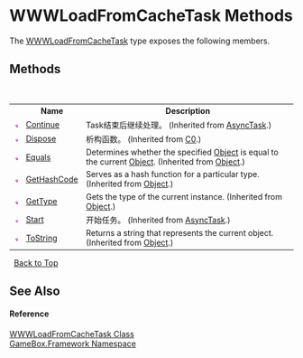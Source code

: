 # WWWLoadFromCacheTask Methods
 

The <a href="a904eb47-902b-2529-5dab-7cd8622ea115">WWWLoadFromCacheTask</a> type exposes the following members.


## Methods
&nbsp;<table><tr><th></th><th>Name</th><th>Description</th></tr><tr><td>![Public method](media/pubmethod.gif "Public method")</td><td><a href="8b6168aa-a3a1-2744-2fbd-81e2dd7b2c90">Continue</a></td><td>
Task结束后继续处理。
 (Inherited from <a href="6b13ee22-910d-81b0-00d6-f25003f7b115">AsyncTask</a>.)</td></tr><tr><td>![Public method](media/pubmethod.gif "Public method")</td><td><a href="6f1cd657-ebcb-6541-cc94-2d52ac09088b">Dispose</a></td><td>
析构函数。
 (Inherited from <a href="2f732106-c1d3-cfc7-e9bd-96254f667f0a">C0</a>.)</td></tr><tr><td>![Public method](media/pubmethod.gif "Public method")</td><td><a href="http://msdn2.microsoft.com/zh-cn/library/bsc2ak47" target="_blank">Equals</a></td><td>
Determines whether the specified <a href="http://msdn2.microsoft.com/zh-cn/library/e5kfa45b" target="_blank">Object</a> is equal to the current <a href="http://msdn2.microsoft.com/zh-cn/library/e5kfa45b" target="_blank">Object</a>.
 (Inherited from <a href="http://msdn2.microsoft.com/zh-cn/library/e5kfa45b" target="_blank">Object</a>.)</td></tr><tr><td>![Public method](media/pubmethod.gif "Public method")</td><td><a href="http://msdn2.microsoft.com/zh-cn/library/zdee4b3y" target="_blank">GetHashCode</a></td><td>
Serves as a hash function for a particular type.
 (Inherited from <a href="http://msdn2.microsoft.com/zh-cn/library/e5kfa45b" target="_blank">Object</a>.)</td></tr><tr><td>![Public method](media/pubmethod.gif "Public method")</td><td><a href="http://msdn2.microsoft.com/zh-cn/library/dfwy45w9" target="_blank">GetType</a></td><td>
Gets the type of the current instance.
 (Inherited from <a href="http://msdn2.microsoft.com/zh-cn/library/e5kfa45b" target="_blank">Object</a>.)</td></tr><tr><td>![Public method](media/pubmethod.gif "Public method")</td><td><a href="0ac51512-fdff-e58c-df4e-e47b62e2b474">Start</a></td><td>
开始任务。
 (Inherited from <a href="6b13ee22-910d-81b0-00d6-f25003f7b115">AsyncTask</a>.)</td></tr><tr><td>![Public method](media/pubmethod.gif "Public method")</td><td><a href="http://msdn2.microsoft.com/zh-cn/library/7bxwbwt2" target="_blank">ToString</a></td><td>
Returns a string that represents the current object.
 (Inherited from <a href="http://msdn2.microsoft.com/zh-cn/library/e5kfa45b" target="_blank">Object</a>.)</td></tr></table>&nbsp;
<a href="#wwwloadfromcachetask-methods">Back to Top</a>

## See Also


#### Reference
<a href="a904eb47-902b-2529-5dab-7cd8622ea115">WWWLoadFromCacheTask Class</a><br /><a href="a8957fe6-9cc0-3a6d-cd5c-a2a246efee1e">GameBox.Framework Namespace</a><br />